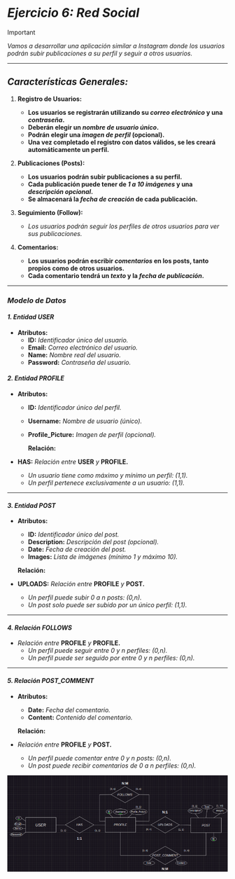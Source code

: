 <!-- Autor: Daniel Benjamin Perez Morales -->
<!-- GitHub: https://github.com/D4nitrix13 -->
<!-- Correo electrónico: danielperezdev@proton.me -->

# ***Ejercicio 6: Red Social***

> [!IMPORTANT]
> *Vamos a desarrollar una aplicación similar a Instagram donde los usuarios podrán subir publicaciones a su perfil y seguir a otros usuarios.*

---

## ***Características Generales:***

1. **Registro de Usuarios:**
   - **Los usuarios se registrarán utilizando su *correo electrónico* y una *contraseña*.**
   - **Deberán elegir un *nombre de usuario único*.**
   - **Podrán elegir una *imagen de perfil* (opcional).**
   - **Una vez completado el registro con datos válidos, se les creará automáticamente un perfil.**

2. **Publicaciones (Posts):**
   - **Los usuarios podrán subir publicaciones a su perfil.**
   - **Cada publicación puede tener de *1 a 10 imágenes* y una *descripción opcional*.**
   - **Se almacenará la *fecha de creación* de cada publicación.**

3. **Seguimiento (Follow):**
   - *Los usuarios podrán seguir los perfiles de otros usuarios para ver sus publicaciones.*

4. **Comentarios:**
   - **Los usuarios podrán escribir *comentarios* en los posts, tanto propios como de otros usuarios.**
   - **Cada comentario tendrá un *texto* y la *fecha de publicación*.**

---

### ***Modelo de Datos***

#### ***1. Entidad USER***

- **Atributos:**
  - **ID:** *Identificador único del usuario.*
  - **Email:** *Correo electrónico del usuario.*
  - **Name:** *Nombre real del usuario.*
  - **Password:** *Contraseña del usuario.*

#### ***2. Entidad PROFILE***

- **Atributos:**
  - **ID:** *Identificador único del perfil.*
  - **Username:** *Nombre de usuario (único).*
  - **Profile_Picture:** *Imagen de perfil (opcional).*

    **Relación:**

- **HAS:** *Relación entre* **USER** *y* **PROFILE.**
  - *Un usuario tiene como máximo y mínimo un perfil: (1,1).*
  - *Un perfil pertenece exclusivamente a un usuario: (1,1).*

---

#### ***3. Entidad POST***

- **Atributos:**
  - **ID:** *Identificador único del post.*
  - **Description:** *Descripción del post (opcional).*
  - **Date:** *Fecha de creación del post.*
  - **Images:** *Lista de imágenes (mínimo 1 y máximo 10).*

   **Relación:**  

- **UPLOADS:** *Relación entre* **PROFILE** *y* **POST.**
  - *Un perfil puede subir 0 a n posts: (0,n).*
  - *Un post solo puede ser subido por un único perfil: (1,1).*

---

#### ***4. Relación FOLLOWS***

- *Relación entre* **PROFILE** *y* **PROFILE.**
  - *Un perfil puede seguir entre 0 y n perfiles: (0,n).*
  - *Un perfil puede ser seguido por entre 0 y n perfiles: (0,n).*

---

#### ***5. Relación POST_COMMENT***

- **Atributos:**
  - **Date:** *Fecha del comentario.*
  - **Content:** *Contenido del comentario.*

   **Relación:**  

- *Relación entre* **PROFILE** *y* **POST.**
  - *Un perfil puede comentar entre 0 y n posts: (0,n).*
  - *Un post puede recibir comentarios de 0 a n perfiles: (0,n).*

*![EjercicioSeis](/Images/EjercicioSeis.png "/Images/EjercicioSeis.png")*
